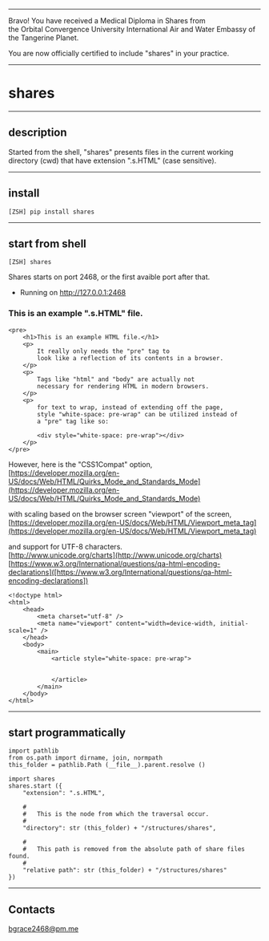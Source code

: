 





******

Bravo!  You have received a Medical Diploma in Shares from   
the Orbital Convergence University International Air and Water Embassy of the Tangerine Planet.  

You are now officially certified to include "shares" in your practice.

******


# shares

---

## description
Started from the shell, "shares" presents files in the current working directory (cwd) that have extension ".s.HTML" (case sensitive).

---		
		
## install
`[ZSH] pip install shares`

---


## start from shell
`[ZSH] shares`

Shares starts on port 2468, or the first avaible port after that.  
 * Running on http://127.0.0.1:2468  

### This is an example ".s.HTML" file.


```
<pre>
	<h1>This is an example HTML file.</h1>
	<p>
		It really only needs the "pre" tag to    
		look like a reflection of its contents in a browser.   
	</p>   
	<p>
		Tags like "html" and "body" are actually not   
		necessary for rendering HTML in modern browsers.  
	</p>   
	<p>  
		for text to wrap, instead of extending off the page,    
		style "white-space: pre-wrap" can be utilized instead of 
		a "pre" tag like so:
		
		<div style="white-space: pre-wrap"></div>
	</p>
</pre>
```


However, here is the "CSS1Compat" option,   
[https://developer.mozilla.org/en-US/docs/Web/HTML/Quirks_Mode_and_Standards_Mode](https://developer.mozilla.org/en-US/docs/Web/HTML/Quirks_Mode_and_Standards_Mode)   

with scaling based on the browser screen "viewport" of the screen,  
[https://developer.mozilla.org/en-US/docs/Web/HTML/Viewport_meta_tag](https://developer.mozilla.org/en-US/docs/Web/HTML/Viewport_meta_tag)  

and support for UTF-8 characters.    
[http://www.unicode.org/charts](http://www.unicode.org/charts)    
[https://www.w3.org/International/questions/qa-html-encoding-declarations]([https://www.w3.org/International/questions/qa-html-encoding-declarations])     



```
<!doctype html>
<html>
	<head>	
		<meta charset="utf-8" />
		<meta name="viewport" content="width=device-width, initial-scale=1" />
	</head>
	<body>
		<main>
			<article style="white-space: pre-wrap">
				
			
			</article>
		</main>
	</body>
</html>
```

---

## start programmatically
```
import pathlib
from os.path import dirname, join, normpath
this_folder = pathlib.Path (__file__).parent.resolve ()

import shares
shares.start ({
	"extension": ".s.HTML",
	
	#
	#	This is the node from which the traversal occur.
	#
	"directory": str (this_folder) + "/structures/shares",
	
	#
	#	This path is removed from the absolute path of share files found.
	#
	"relative path": str (this_folder) + "/structures/shares"
})
```

---

## Contacts
bgrace2468@pm.me
